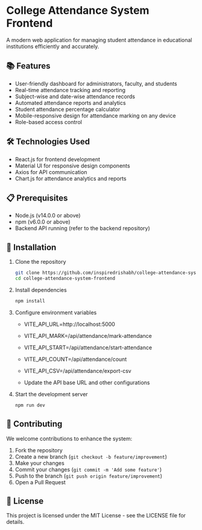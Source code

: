 # College Attendance System Frontend

A modern web application for managing student attendance in educational institutions efficiently and accurately.

## 📚 Features

- User-friendly dashboard for administrators, faculty, and students
- Real-time attendance tracking and reporting
- Subject-wise and date-wise attendance records
- Automated attendance reports and analytics
- Student attendance percentage calculator
- Mobile-responsive design for attendance marking on any device
- Role-based access control

## 🛠️ Technologies Used

- React.js for frontend development
- Material UI for responsive design components
- Axios for API communication
- Chart.js for attendance analytics and reports

## 📋 Prerequisites

- Node.js (v14.0.0 or above)
- npm (v6.0.0 or above)
- Backend API running (refer to the backend repository)

## 🚀 Installation

1. Clone the repository

   ```bash
   git clone https://github.com/inspiredrishabh/college-attendance-system-frontend.git
   cd college-attendance-system-frontend
   ```

2. Install dependencies

   ```bash
   npm install
   ```

3. Configure environment variables

   - VITE_API_URL=http://localhost:5000
   - VITE_API_MARK=/api/attendance/mark-attendance
   - VITE_API_START=/api/attendance/start-attendance
   - VITE_API_COUNT=/api/attendance/count
   - VITE_API_CSV=/api/attendance/export-csv

   - Update the API base URL and other configurations

4. Start the development server
   ```bash
   npm run dev
   ```

## 🤝 Contributing

We welcome contributions to enhance the system:

1. Fork the repository
2. Create a new branch (`git checkout -b feature/improvement`)
3. Make your changes
4. Commit your changes (`git commit -m 'Add some feature'`)
5. Push to the branch (`git push origin feature/improvement`)
6. Open a Pull Request

## 📄 License

This project is licensed under the MIT License - see the LICENSE file for details.
